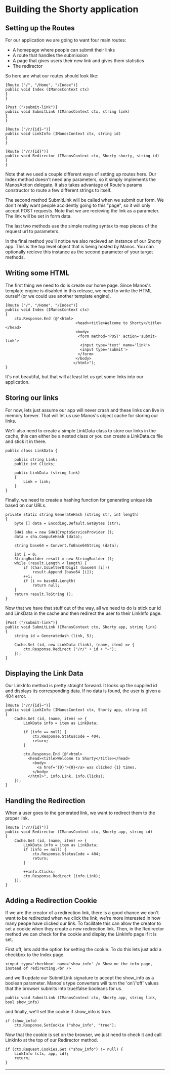Building the Shorty application
===============================


Setting up the Routes
---------------------

For our application we are going to want four main routes:

* A homepage where people can submit their links
* A route that handles the submission
* A page that gives users their new link and gives them statistics
* The redirector

So here are what our routes should look like:

    [Route ("/", "/Home", "/Index")]
    public void Index (IManosContext ctx)
    {
    }

    [Post ("/submit-link")]
    public void SubmitLink (IManosContext ctx, string link)
    {
    }

    [Route ("/r/{id}~")]
    public void LinkInfo (IManosContext ctx, string id)
    {
    }

    [Route ("/r/{id}")]
    public void Redirector (IManosContext ctx, Shorty shorty, string id)
    {
    }

Note that we used a couple different ways of setting up routes here. Our Index method doesn't
need any parameters, so it simply implements the ManosAction delegate. It also takes advantage
of Route's params constructor to route a few different strings to itself.

The second method SubmitLink will be called when we submit our form.  We don't really want people
accidently going to this "page", so it will only accept POST requests. Note that we are recieving
the link as a parameter.  The link will be set in form data.

The last two methods use the simple routing syntax to map pieces of the request url to parameters.

In the final method you'll notice we also recieved an instance of our Shorty app. This is the top
level object that is being hosted by Manos. You can optionally recieve this instance as the
second parameter of your target methods. 


Writing some HTML
-----------------

The first thing we need to do is create our home page. Since Manos's template engine is disabled
in this release, we need to write the HTML ourself (or we could use another template engine).

    [Route ("/", "/Home", "/Index")]
    public void Index (IManosContext ctx)
    {
        ctx.Response.End (@"<html>
                                   <head><title>Welcome to Shorty</title></head>
                                   <body>
                                    <form method='POST' action='submit-link'>
                                     <input type='text' name='link'>
                                     <input type='submit'>
                                    </form>
                                   </body>
                                  </html>");
    }

It's not beautiful, but that will at least let us get some links into our application.


Storing our links
-----------------

For now, lets just assume our app will never crash and these links can live in memory
forever. That will let us use Manos's object cache for storing our links.

We'll also need to create a simple LinkData class to store our links in the cache, this
can either be a nested class or you can create a LinkData.cs file and stick it in there.

    public class LinkData {

        public string Link;
        public int Clicks;

        public LinkData (string link)
        {
            Link = link;
        }
    }

Finally, we need to create a hashing function for generating unique ids based on our URLs. 

    private static string GenerateHash (string str, int length)
    {
        byte [] data = Encoding.Default.GetBytes (str);

        SHA1 sha = new SHA1CryptoServiceProvider (); 
        data = sha.ComputeHash (data);

        string base64 = Convert.ToBase64String (data);

        int i = 0;
        StringBuilder result = new StringBuilder ();
        while (result.Length < length) {
            if (Char.IsLetterOrDigit (base64 [i]))
                result.Append (base64 [i]);
            ++i;
            if (i >= base64.Length)
                return null;
        }
        return result.ToString ();
    }


Now that we have that stuff out of the way, all we need to do is stick our id and LinkData in the
cache and then redirect the user to their LinkInfo page.

    [Post ("/submit-link")]
    public void SubmitLink (IManosContext ctx, Shorty app, string link)
    {
        string id = GenerateHash (link, 5);

        Cache.Set (id, new LinkData (link), (name, item) => {
            ctx.Response.Redirect ("/r/" + id + "~");
        });
    }


Displaying the Link Data
------------------------

Our LinkInfo method is pretty straight forward.  It looks up the suppiled id and displays its
corresponding data.  If no data is found, the user is given a 404 error.

    [Route ("/r/{id}~")]
    public void LinkInfo (IManosContext ctx, Shorty app, string id)
    {
        Cache.Get (id, (name, item) => {
            LinkData info = item as LinkData;

            if (info == null) {
                ctx.Response.StatusCode = 404;
                return;
            }

            ctx.Response.End (@"<html>
              <head><title>Welcome to Shorty</title></head>
                <body>
                  <a href='{0}'>{0}</a> was clicked {1} times.
                </body>
              </html>", info.Link, info.Clicks);
        });
    }


Handling the Redirection
------------------------

When a user goes to the generated link, we want to redirect them to the proper link.

    [Route ("/r/{id}")]
    public void Redirector (IManosContext ctx, Shorty app, string id)
    {
        Cache.Get (id, (name, item) => {
            LinkData info = item as LinkData;
            if (info == null) {
                ctx.Response.StatusCode = 404;
                return;
            }

            ++info.Clicks;
            ctx.Response.Redirect (info.Link);
        });
    }

Adding a Redirection Cookie
---------------------------

If we are the creator of a redirection link, there is a good chance we don't
want to be redirected when we click the link, we're more interested in how
many peope have clicked our link. To facilitate this can allow the creator
to set a cookie when they create a new redirection link. Then, in the Redirector
method we can check for the cookie and display the LinkInfo page if it is set.

First off, lets add the option for setting the cookie.  To do this lets just
add a checkbox to the Index page.

    <input type='checkbox' name='show_info' /> Show me the info page, instead of redirecting.<br />

and we'll update our SubmitLink signature to accept the show_info as a
boolean parameter.  Manos's type converters will turn the 'on'/'off' values
that the browser submits into true/false booleans for us.

    public void SubmitLink (IManosContext ctx, Shorty app, string link, bool show_info)

and finally, we'll set the cookie if show_info is true.

    if (show_info)
        ctx.Response.SetCookie ("show_info", "true");

Now that the cookie is set on the browser, we just need to check it and call
LinkInfo at the top of our Redirector method.

    if (ctx.Request.Cookies.Get ("show_info") != null) {
        LinkInfo (ctx, app, id);
        return;
    }

---



